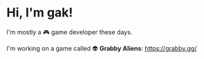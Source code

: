 # Hi, I'm gak!

I'm mostly a 🎮 game developer these days.

I'm working on a game called 👽 **Grabby Aliens**: https://grabby.gg/
